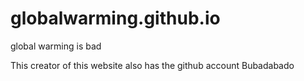 # globalwarming.github.io
global warming is bad

This creator of this website also has the github account Bubadabado
